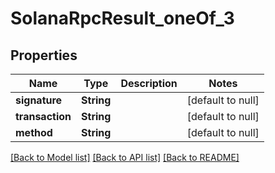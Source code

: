 # SolanaRpcResult_oneOf_3

## Properties

| Name            | Type       | Description | Notes             |
| --------------- | ---------- | ----------- | ----------------- |
| **signature**   | **String** |             | [default to null] |
| **transaction** | **String** |             | [default to null] |
| **method**      | **String** |             | [default to null] |

[[Back to Model list]](../README.md#documentation-for-models) [[Back to API list]](../README.md#documentation-for-api-endpoints) [[Back to README]](../README.md)
